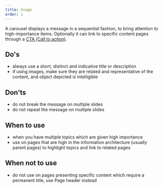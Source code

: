 ```yaml
---
title: Usage
order: 1
---
```

A carousel displays a message in a sequential fashion, to bring attention to high-importance items. Optionally it can link to specific content pages through a [CTA (Call to action)](https://ec.europa.eu/component-library/eu/components/button/code/).

## Do's

- always use a short, distinct and indicative title or description
- if using images, make sure they are related and representative of the content, and object depicted is intelligible

## Don'ts

- do not break the message on multiple slides
- do not repeat the message on multiple slides

## When to use

- when you have multiple topics which are given high importance
- use on pages that are high in the information architecture (usually parent pages) to highlight topics and link to related pages

## When not to use

- do not use on pages presenting specific content which require a permanent title, use Page header instead
